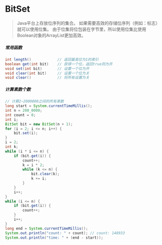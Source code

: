 # BitSet

> Java平台上存放位序列的集合。
> 如果需要高效的存储位序列（例如：标志）就可以使用位集。
> 由于位集将位包装在字节里，所以使用位集比使用Boolean对象的ArrayList更加高效。

##### 常用函数

```java
int length()	 		// 返回最高位为1的索引
boolean get(int bit)	// 获得一个位，返回true则为开
void set(int bit)		// 设置一个位为开
void clear(int bit)		// 设置一个位为关
void clear()			// 将所有设置为关
```

##### 计算素数个数

```java
// 计算2~2000000之间的所有素数
long start = System.currentTimeMillis();
int n = 200_0000;
int count = 0;
int i;
BitSet bit = new BitSet(n + 1);
for (i = 2; i <= n; i++) {
    bit.set(i);
}
i = 2;
int k;
while (i * i <= n) {
    if (bit.get(i)) {
        count++;
        k = i * 2;
        while (k <= n) {
            bit.clear(k);
            k += i;
        }
    }
    i++;
}
while (i <= n) {
    if (bit.get(i)) {
        count++;
    }
    i++;
}
long end = System.currentTimeMillis();
System.out.println("count: " + count); // count: 148933
System.out.println("time: " + (end - start)); 
```
